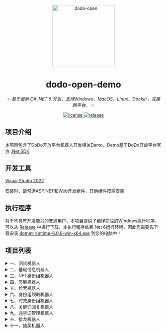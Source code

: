 
<p align="center">
  <a href="https://open.imdodo.com">
    <img src="https://avatars.githubusercontent.com/u/96616694" width="200" height="200" alt="dodo-open">
  </a>
</p>

<div align="center">

  # dodo-open-demo

  _✨ 基于最新 C# .NET 6 开发，支持Windows、MacOS、Linux、Docker，完美跨平台。 ✨_

  <a href="https://github.com/Rhyheart/dodo-open-demo/blob/main/LICENSE">
    <img src="https://img.shields.io/github/license/Rhyheart/dodo-open-demo" alt="license">
  </a>
  <a href="https://github.com/Rhyheart/dodo-open-demo/releases">
    <img src="https://img.shields.io/github/v/release/Rhyheart/dodo-open-demo?color=blueviolet&include_prereleases"
      alt="release">
  </a>

</div>


## 项目介绍

本项目包含了DoDo开放平台机器人开发相关Demo，Demo基于DoDo开放平台官方 [.Net SDK](https://github.com/dodo-open/dodo-open-net)


## 开发工具

[Visual Studio 2022](https://visualstudio.microsoft.com/zh-hans/vs/)

安装时，请勾选ASP.NET和Web开发组件，其他组件按需安装


## 执行程序

对于不具有开发能力的普通用户，本项目提供了编译完成的Windows执行程序，可以从 [Release](https://github.com/Rhyheart/dodo-open-demo/releases) 中进行下载，本执行程序依赖.Net 6运行环境，因此您需要先下载安装 [dotnet-runtime-6.0.6-win-x64.exe](https://download.visualstudio.microsoft.com/download/pr/7989338b-8ae9-4a5d-8425-020148016812/c26361fde7f706279265a505b4d1d93a/dotnet-runtime-6.0.6-win-x64.exe) 到您的电脑中！


## 项目列表

<details>
<summary>一、测试机器人</summary>

#### 项目地址

[DoDo.Open.Test](https://github.com/Rhyheart/dodo-open-demo/tree/main/src/DoDo.Open.Test)

#### 项目介绍

本机器人项目用于测试DoDo开放平台相关接口，包含大量SDK自带的测试用例

#### 使用步骤

0、[视频教程](https://www.bilibili.com/video/BV1wB4y1x7qH?p=1)

1、访问 [DoDo开放平台](https://open.imdodo.com/go/introduction/deployment.html)，按照教程创建机器人，获取机器人的`ClientId`和`Token`

2、将机器人拉入测试群

3、下载解压执行程序

4、维护 [配置文件](https://github.com/Rhyheart/dodo-open-demo/blob/main/src/DoDo.Open.Test/appsettings.json)

5、启动程序

6、测试群内发送`菜单`指令即可查看所有测试功能

</details>

<details>
<summary>二、基础信息机器人</summary>

#### 项目地址

[DoDo.Open.Info](https://github.com/Rhyheart/dodo-open-demo/tree/main/src/DoDo.Open.Info)

#### 项目介绍

本机器人项目用于获取DoDo群相关基础信息，包含 [获取群信息](https://open.imdodo.com/dev/api/island.html#%E8%8E%B7%E5%8F%96%E7%BE%A4%E4%BF%A1%E6%81%AF)、[获取频道列表](https://open.imdodo.com/dev/api/channel.html#%E8%8E%B7%E5%8F%96%E9%A2%91%E9%81%93%E5%88%97%E8%A1%A8)、[获取身份组列表](https://open.imdodo.com/dev/api/role.html#%E8%8E%B7%E5%8F%96%E8%BA%AB%E4%BB%BD%E7%BB%84%E5%88%97%E8%A1%A8) 等功能

#### 使用步骤

0、[视频教程](https://www.bilibili.com/video/BV1wB4y1x7qH?p=2)

1、创建机器人

2、将机器人拉入测试群

3、下载解压执行程序

2、维护 [配置文件](https://github.com/Rhyheart/dodo-open-demo/blob/main/src/DoDo.Open.Info/appsettings.json)

3、启动程序

4、通过程序控制台可获取到DoDo群相关基础信息

</details>

<details>
<summary>三、NFT身份组机器人</summary>

#### 项目地址
  
[DoDo.Open.NftRole](https://github.com/Rhyheart/dodo-open-demo/tree/main/src/DoDo.Open.NftRole)

#### 项目介绍

本机器人项目用于实现NFT身份组领取功能，用户通过对NFT身份组领取消息添加对应表情反应，从而获取对应身份组

#### 使用步骤

0、[视频教程](https://www.bilibili.com/video/BV1wB4y1x7qH?p=3)

1、创建机器人

2、将机器人拉入测试群

3、下载解压执行程序

4、维护 [配置文件](https://github.com/Rhyheart/dodo-open-demo/blob/main/src/DoDo.Open.NftRole/appsettings.json)，对于`ChannelId`和`RoleId`，请从`基础信息机器人`中获取

5、启动程序

6、前往测试频道领取对应身份组

</details>

<details>
<summary>四、签到机器人</summary>

#### 项目地址

[DoDo.Open.Sign](https://github.com/Rhyheart/dodo-open-demo/tree/main/src/DoDo.Open.Sign)

#### 项目介绍

本机器人项目用于实现用户签到相关功能，包含签到、查询、转账

#### 使用步骤

0、[视频教程](https://www.bilibili.com/video/BV1wB4y1x7qH?p=4)

1、创建机器人

2、将机器人拉入测试群

3、下载解压执行程序

4、维护 [配置文件](https://github.com/Rhyheart/dodo-open-demo/blob/main/src/DoDo.Open.Sign/appsettings.json)

5、启动程序

6、测试群内发送`签到`、`查询`、`转账 @成员 金额`指令即可，所有指令均可通过修改配置文件实现自定义

</details>


<details>
<summary>五、检索机器人</summary>

#### 项目地址

[DoDo.Open.Search](https://github.com/Rhyheart/dodo-open-demo/tree/main/src/DoDo.Open.Search)

#### 项目介绍

本机器人项目用于实现各类资源检索

#### 使用步骤

0、[视频教程](https://www.bilibili.com/video/BV1wB4y1x7qH?p=5)

1、创建机器人

2、将机器人拉入测试群

3、下载解压执行程序

4、维护 [配置文件](https://github.com/Rhyheart/dodo-open-demo/blob/main/src/DoDo.Open.Search/appsettings.json)

5、启动程序

6、测试群内发送`百科 关键词`即可

</details>


<details>
<summary>六、身份组领取机器人</summary>

#### 项目地址

[DoDo.Open.RoleReceive](https://github.com/Rhyheart/dodo-open-demo/tree/main/src/DoDo.Open.RoleReceive)

#### 项目介绍

本机器人项目用于实现身份组领取功能，用户通过对身份组领取消息添加对应表情反应，从而获取对应身份组

#### 使用步骤

0、[视频教程](https://www.bilibili.com/video/BV1wB4y1x7qH?p=6)

1、创建机器人

2、将机器人拉入测试群

3、下载解压执行程序

4、维护 [配置文件](https://github.com/Rhyheart/dodo-open-demo/blob/main/src/DoDo.Open.RoleReceive/appsettings.json)，对于`ChannelId`和`RoleId`，请从`基础信息机器人`中获取

5、启动程序

6、前往测试频道领取对应身份组

</details>


<details>
<summary>七、时效身份组机器人</summary>

#### 项目地址

[DoDo.Open.AgingRole](https://github.com/Rhyheart/dodo-open-demo/tree/main/src/DoDo.Open.AgingRole)

#### 项目介绍

本机器人项目用于实现时效身份组功能，管理员通过指令给予用户对应时效的身份组，到期后，会自动下掉

#### 使用步骤

0、[视频教程](https://www.bilibili.com/video/BV1wB4y1x7qH?p=7)

1、创建机器人

2、将机器人拉入测试群

3、下载解压执行程序

4、维护 [配置文件](https://github.com/Rhyheart/dodo-open-demo/blob/main/src/DoDo.Open.AgingRole/appsettings.json)

5、启动程序

6、测试群内发送`周卡@用户 身份组名称`、`月卡@用户 身份组名称`指令即可，所有指令均可通过修改配置文件实现自定义

</details>


<details>
<summary>八、关键词回复机器人</summary>

#### 项目地址

[DoDo.Open.KeyWordReply](https://github.com/Rhyheart/dodo-open-demo/tree/main/src/DoDo.Open.KeyWordReply)

#### 项目介绍

本机器人项目用于实现关键词回复功能

#### 使用步骤

0、[视频教程](https://www.bilibili.com/video/BV1wB4y1x7qH?p=8)

1、创建机器人

2、将机器人拉入测试群

3、下载解压执行程序

4、维护 [配置文件](https://github.com/Rhyheart/dodo-open-demo/blob/main/src/DoDo.Open.KeyWordReply/appsettings.json)

5、启动程序

6、测试群内发送`你是谁`、`为什么`等指令即可，所有关键词均可通过修改配置文件实现自定义

</details>


<details>
<summary>九、违禁词管理机器人</summary>

#### 项目地址

[DoDo.Open.ProhibitWordManage](https://github.com/Rhyheart/dodo-open-demo/tree/main/src/DoDo.Open.ProhibitWordManage)

#### 项目介绍

本机器人项目用于实现违禁词管理，用户群内触发违禁词时，机器人会撤回其发言，并进行相应的禁言处罚

#### 使用步骤

0、[视频教程](https://www.bilibili.com/video/BV1wB4y1x7qH?p=9)

1、创建机器人

2、将机器人拉入测试群

3、下载解压执行程序

4、维护 [配置文件](https://github.com/Rhyheart/dodo-open-demo/blob/main/src/DoDo.Open.ProhibitWordManage/appsettings.json)

5、启动程序

6、测试群内发送`草泥马`、`请联系`等指令即可，所有违禁词均可通过修改配置文件实现自定义

</details>


<details>
<summary>十、接龙机器人</summary>

#### 项目地址

[DoDo.Open.Solitaire](https://github.com/Rhyheart/dodo-open-demo/tree/main/src/DoDo.Open.Solitaire)

#### 项目介绍

本机器人项目用于实现接龙功能，用户发起接龙任务，其他用户可以加入或者退出

#### 使用步骤

0、[视频教程](https://www.bilibili.com/video/BV1wB4y1x7qH?p=10)

1、创建机器人

2、将机器人拉入测试群

3、下载解压执行程序

4、维护 [配置文件](https://github.com/Rhyheart/dodo-open-demo/blob/main/src/DoDo.Open.Solitaire/appsettings.json)

5、启动程序

6、测试群内发送`发起接龙 内容`、`加入接龙`（需要回复指定接龙消息）、`退出接龙`（需要回复指定接龙消息）指令即可，所有违禁词均可通过修改配置文件实现自定义

</details>


<details>
<summary>十一、抽奖机器人</summary>

#### 项目地址

[DoDo.Open.LuckDraw](https://github.com/Rhyheart/dodo-open-demo/tree/main/src/DoDo.Open.LuckDraw)

#### 项目介绍

本机器人项目用于实现抽奖功能，用户填写抽奖表单发起抽奖任务卡片，其他用户点击抽奖卡片按钮参与抽奖

#### 使用步骤

0、[视频教程](https://www.bilibili.com/video/BV1wB4y1x7qH?p=11)

1、创建机器人

2、将机器人拉入测试群

3、下载解压执行程序

4、维护 [配置文件](https://github.com/Rhyheart/dodo-open-demo/blob/main/src/DoDo.Open.LuckDraw/appsettings.json)

5、启动程序

6、测试群内发送`发起抽奖`指令即可

</details>
